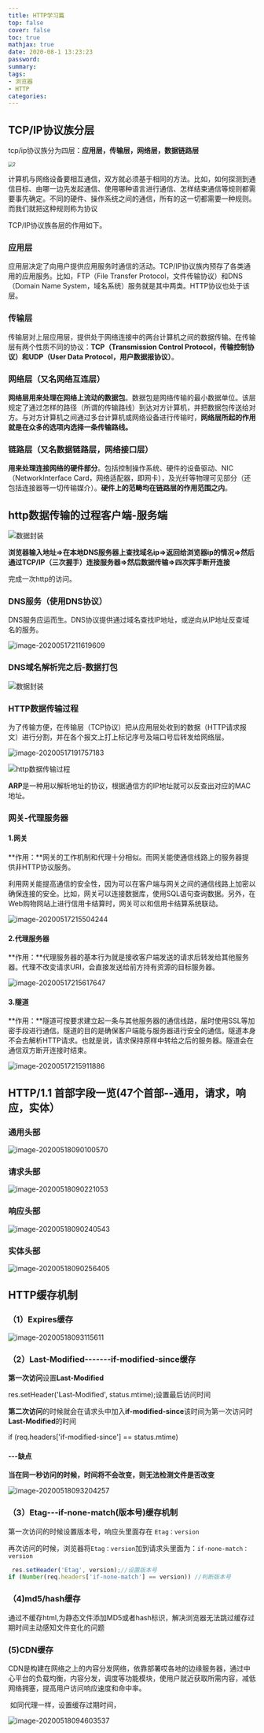 ```yaml
---
title: HTTP学习篇
top: false
cover: false
toc: true
mathjax: true
date: 2020-08-1 13:23:23
password:
summary:
tags:
- 浏览器
- HTTP
categories:
---
```


## TCP/IP协议族分层

 tcp/ip协议族分为四层：**应用层，传输层，网络层，数据链路层**

<img src="四层.png" alt="2" style="zoom:60%;" />

计算机与网络设备要相互通信，双方就必须基于相同的方法。比如，如何探测到通信目标、由哪一边先发起通信、使用哪种语言进行通信、怎样结束通信等规则都需要事先确定。不同的硬件、操作系统之间的通信，所有的这一切都需要一种规则。而我们就把这种规则称为协议



TCP/IP协议族各层的作用如下。

### 应用层

应用层决定了向用户提供应用服务时通信的活动。TCP/IP协议族内预存了各类通用的应用服务。比如，FTP（File Transfer Protocol，文件传输协议）和DNS（Domain Name System，域名系统）服务就是其中两类。HTTP协议也处于该层。

### 传输层

传输层对上层应用层，提供处于网络连接中的两台计算机之间的数据传输。在传输层有两个性质不同的协议：**TCP（Transmission Control Protocol，传输控制协议）和UDP（User Data Protocol，用户数据报协议）**。

### 网络层（又名网络互连层）

**网络层用来处理在网络上流动的数据包**。数据包是网络传输的最小数据单位。该层规定了通过怎样的路径（所谓的传输路线）到达对方计算机，并把数据包传送给对方。与对方计算机之间通过多台计算机或网络设备进行传输时，**网络层所起的作用就是在众多的选项内选择一条传输路线。**

### 链路层（又名数据链路层，网络接口层）

**用来处理连接网络的硬件部分**。包括控制操作系统、硬件的设备驱动、NIC（NetworkInterface Card，网络适配器，即网卡），及光纤等物理可见部分（还包括连接器等一切传输媒介）。**硬件上的范畴均在链路层的作用范围之内**。

## http数据传输的过程客户端-服务端





![数据封装](http请求过程.png)



**浏览器输入地址=>在本地DNS服务器上查找域名ip=>返回给浏览器ip的情况=>然后通过TCP/IP（三次握手）连接服务器=>然后数据传输=>四次挥手断开连接**

完成一次http的访问。

### DNS服务（使用DNS协议）

​		DNS服务应运而生。DNS协议提供通过域名查找IP地址，或逆向从IP地址反查域名的服务。

![image-20200517211619609](image-20200517211619609.png)

### DNS域名解析完之后-数据打包

![数据封装](数据封装.png)

### HTTP数据传输过程



 为了传输方便，在传输层（TCP协议）把从应用层处收到的数据（HTTP请求报文）进行分割，并在各个报文上打上标记序号及端口号后转发给网络层。



![image-20200517191757183](image-20200517191757183.png)

![http数据传输过程](http数据传输过程.png)

**ARP**是一种用以解析地址的协议，根据通信方的IP地址就可以反查出对应的MAC地址。

### 网关-代理服务器

#### 1.网关

​		**作用：**网关的工作机制和代理十分相似。而网关能使通信线路上的服务器提供非HTTP协议服务。

​		利用网关能提高通信的安全性，因为可以在客户端与网关之间的通信线路上加密以确保连接的安全。比如，网关可以连接数据库，使用SQL语句查询数据。另外，在Web购物网站上进行信用卡结算时，网关可以和信用卡结算系统联动。



![image-20200517215504244](image-20200517215504244.png)

#### 2.代理服务器

​		**作用：**代理服务器的基本行为就是接收客户端发送的请求后转发给其他服务器。代理不改变请求URI，会直接发送给前方持有资源的目标服务器。

![image-20200517215617647](image-20200517215617647.png)

#### 3.隧道

​			**作用：**隧道可按要求建立起一条与其他服务器的通信线路，届时使用SSL等加密手段进行通信。隧道的目的是确保客户端能与服务器进行安全的通信。隧道本身不会去解析HTTP请求。也就是说，请求保持原样中转给之后的服务器。隧道会在通信双方断开连接时结束。

![image-20200517215911886](image-20200517215911886.png)

## HTTP/1.1 首部字段一览(47个首部--通用，请求，响应，实体）

### 通用头部

![image-20200518090100570](image-20200518090100570.png)

### 请求头部

![image-20200518090221053](image-20200518090221053.png)

### 响应头部

![image-20200518090240543](image-20200518090240543.png)

### 实体头部

![image-20200518090256405](image-20200518090256405.png)

## HTTP缓存机制

### （1）Expires缓存



![image-20200518093115611](image-20200518093115611.png)

### （2）Last-Modified-------if-modified-since缓存



**第一次访问**设置**Last-Modified**

res.setHeader('Last-Modified', status.mtime);设置最后访问时间

**第二次访问**的时候就会在请求头中加入**if-modified-since**该时间为第一次访问时**Last-Modified**的时间

if (req.headers['if-modified-since'] == status.mtime) 

#### ---缺点

​	**当在同一秒访问的时候，时间将不会改变，则无法检测文件是否改变**

![image-20200518093204257](image-20200518093204257.png)

### （3）Etag---if-none-match(版本号)缓存机制



第一次访问的时候设置版本号，响应头里面存在 ``` Etag：version ```

再次访问的时候，浏览器将``` Etag：version ```加到请求头里面为：``` if-none-match：version ```

```javascript
 res.setHeader('Etag', version);//设置版本号
if (Number(req.headers['if-none-match'] == version)) //判断版本号  
```

### （4)md5/hash缓存

​	通过不缓存html,为静态文件添加MD5或者hash标识，解决浏览器无法跳过缓存过期时间主动感知文件变化的问题

###    (5)CDN缓存

​	CDN是构建在网络之上的内容分发网络，依靠部署哎各地的边缘服务器，通过中心平台的负载均衡，内容分发，调度等功能模块，使用户就近获取所需内容，减低网络拥塞，提高用户访问响应速度和命中率。

​	如同代理一样，设置缓存过期时间，

![image-20200518094603537](image-20200518094603537.png)


